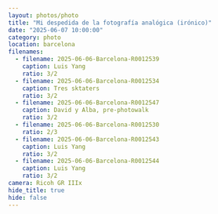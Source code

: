 ```yaml
---
layout: photos/photo
title: "Mi despedida de la fotografía analógica (irónico)"
date: "2025-06-07 10:00:00"
category: photo
location: barcelona
filenames:
  - filename: 2025-06-06-Barcelona-R0012539
    caption: Luis Yang
    ratio: 3/2
  - filename: 2025-06-06-Barcelona-R0012534
    caption: Tres sktaters
    ratio: 3/2
  - filename: 2025-06-06-Barcelona-R0012547
    caption: David y Alba, pre-photowalk
    ratio: 3/2
  - filename: 2025-06-06-Barcelona-R0012530
    ratio: 2/3
  - filename: 2025-06-06-Barcelona-R0012543
    caption: Luis Yang
    ratio: 3/2
  - filename: 2025-06-06-Barcelona-R0012544
    caption: Luis Yang
    ratio: 3/2
camera: Ricoh GR IIIx
hide_title: true
hide: false
---
```


